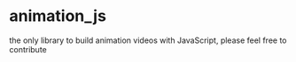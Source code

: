 # animation_js
the only library to build animation videos with JavaScript, please feel free to contribute 
